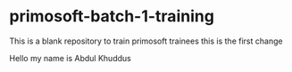 # primosoft-batch-1-training
This is a blank repository to train primosoft trainees
 this is the first change 

 Hello my name is Abdul Khuddus